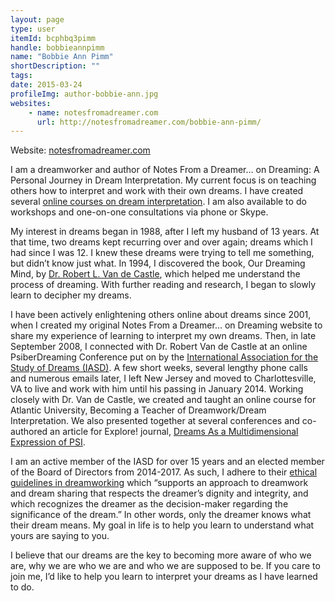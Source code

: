 ```yaml
---
layout: page
type: user
itemId: bcphbq3pimm
handle: bobbieannpimm
name: "Bobbie Ann Pimm"
shortDescription: ""
tags:
date: 2015-03-24
profileImg: author-bobbie-ann.jpg
websites:
    - name: notesfromadreamer.com
      url: http://notesfromadreamer.com/bobbie-ann-pimm/
---
```


Website: [notesfromadreamer.com](http://notesfromadreamer.com)

I am a dreamworker and author of Notes From a Dreamer… on Dreaming: A Personal Journey in Dream Interpretation. My current focus is on teaching others how to interpret and work with their own dreams. I have created several [online courses on dream interpretation](https://theazire.org/moodle/course/index.php?categoryid=11). I am also available to do workshops and one-on-one consultations via phone or Skype.

My interest in dreams began in 1988, after I left my husband of 13 years. At that time, two dreams kept recurring over and over again; dreams which I had since I was 12. I knew these dreams were trying to tell me something, but didn’t know just what. In 1994, I discovered the book, Our Dreaming Mind, by [Dr. Robert L. Van de Castle](../@bobvandecastle), which helped me understand the process of dreaming. With further reading and research, I began to slowly learn to decipher my dreams.

I have been actively enlightening others online about dreams since 2001, when I created my original Notes From a Dreamer… on Dreaming website to share my experience of learning to interpret my own dreams. Then, in late September 2008, I connected with Dr. Robert Van de Castle at an online PsiberDreaming Conference put on by the [International Association for the Study of Dreams (IASD)](http://asdreams.org/). A few short weeks, several lengthy phone calls and numerous emails later, I left New Jersey and moved to Charlottesville, VA to live and work with him until his passing in January 2014. Working closely with Dr. Van de Castle, we created and taught an online course for Atlantic University, Becoming a Teacher of Dreamwork/Dream Interpretation. We also presented together at several conferences and co-authored an article for Explore! journal, [Dreams As a Multidimensional Expression of PSI](<http://www.explorejournal.com/article/S1550-8307(10)00099-6/abstract>).

I am an active member of the IASD for over 15 years and an elected member of the Board of Directors from 2014-2017. As such, I adhere to their [ethical guidelines in dreamworking](http://www.asdreams.org/ethics-and-confidentiality/) which “supports an approach to dreamwork and dream sharing that respects the dreamer’s dignity and integrity, and which recognizes the dreamer as the decision-maker regarding the significance of the dream.” In other words, only the dreamer knows what their dream means. My goal in life is to help you learn to understand what yours are saying to you.

I believe that our dreams are the key to becoming more aware of who we are, why we are who we are and who we are supposed to be. If you care to join me, I’d like to help you learn to interpret your dreams as I have learned to do.
